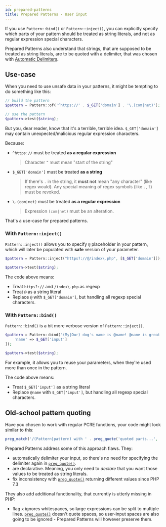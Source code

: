 ```yaml
---
id: prepared-patterns
title: Prepared Patterns - User input
---
```


If you use `Pattern::bind()` or `Pattern::inject()`, you can explicitly specify which parts of your pattern 
should be treated as string literals, and not as regular expression special characters.

Prepared Patterns also understand that strings, that are supposed to be treated as string literals, are to be 
quoted with a delimiter, that was chosen with [Automatic Delimiters](delimiters.mdx).

## Use-case

When you need to use unsafe data in your patterns, it might be tempting to do something like this:

```php
// build the pattern
$pattern = Pattern::of('^https://' . $_GET['domain'] . '\.(com|net)');

// use the pattern
$pattern->test($string);
```

But you, dear reader, know that it's a terrible, terrible idea. `$_GET['domain']` may contain 
unexpected/malicious regular expression characters.

Because:
 - `^https://` must be treated **as a regular expression** 

    > Character `^` must mean "start of the string"
 - `$_GET['domain']` must be treated **as a string** 

    > If there's `.` in the string, it **must not** mean "any character" (like regex would).
    > Any special meaning of regex symbols (like `.`, `?`) must be revoked.
 - `\.(com|net)` must be treated **as a regular expression** 

    > Expression `(com|net)` must be an alteration.

That's a use-case for prepared patterns.

### With `Pattern::inject()`

`Pattern::inject()` allows you to specify `@` placeholder in your pattern, which
will later be populated with **safe** version of your parameter.

```php
$pattern = Pattern::inject("https?://@/index\.php", [$_GET['domain']]);

$pattern->test($string);
```

The code above means:

- Treat `https?://` and `/index\.php` as regexp
- Treat `@` as a string literal
- Replace `@` with `$_GET['domain']`, but handling all regexp special characters.

### With `Pattern::bind()`

`Pattern::bind()` is a bit more verbose version of `Pattern::inject()`.

```php
$pattern = Pattern::bind("(My|Our) dog's name is @name! @name is great!", [
    'name' => $_GET['input']
]);

$pattern->test($string);
```

For example, it allows you to reuse your parameters, when they're used more than once in the pattern.

The code above means:

- Treat `$_GET['input']` as a string literal
- Replace `@name` with `$_GET['input']`, but handling all regexp special characters.

## Old-school pattern quoting

Have you chosen to work with regular PCRE functions, your code might look similar to this:

```php
preg_match('/(Pattern|pattern) with ' . preg_quote('quoted parts...', '/') . ' is ugly/');
```

Prepared Patterns address some of this approach flaws. They:

- automatically delimiter your input, so there's no need for specifying the delimiter again in [`preg_quote()`].
- are declarative. Meaning, you only need to _declare_ that you want those values to be treated as string literals.
- fix inconsistency with [`preg_quote()`] returning different values since PHP 7.3

They also add additional functionality, that currently is utterly missing in PHP:

- flag `x` ignores whitespaces, so large expressions can be split to multiple lines. [`preg_quote()`] doesn't quote spaces,
  so user-input spaces are also going to be ignored - Prepared Patterns will however preserve them.

[`preg_quote()`]: https://www.php.net/manual/en/function.preg-quote.php
